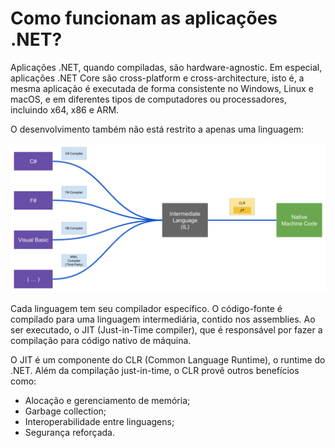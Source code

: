 # Como funcionam as aplicações .NET?

Aplicações .NET, quando compiladas, são hardware-agnostic. Em especial, aplicações .NET Core são cross-platform e cross-architecture, isto é, a mesma aplicação é executada de forma consistente no Windows, Linux e macOS, e em diferentes tipos de computadores ou processadores, incluindo x64, x86 e ARM.

O desenvolvimento também não está restrito a apenas uma linguagem:

![.NET compilation and execution process](media/dotnet-compilation-execution.png)

Cada linguagem tem seu compilador específico. O código-fonte é compilado para uma linguagem intermediária, contido nos assemblies. Ao ser executado, o JIT (Just-in-Time compiler), que é responsável por fazer a compilação para código nativo de máquina.

O JIT é um componente do CLR (Common Language Runtime), o runtime do .NET. Além da compilação just-in-time, o CLR provê outros benefícios como:
* Alocação e gerenciamento de memória;
* Garbage collection;
* Interoperabilidade entre linguagens;
* Segurança reforçada.